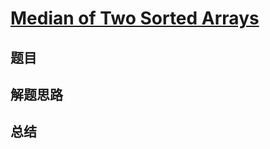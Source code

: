 # [Median of Two Sorted Arrays](https://leetcode.com/problems/median-of-two-sorted-arrays/)
## 题目


## 解题思路


## 总结


